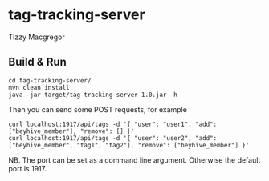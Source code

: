 # tag-tracking-server
Tizzy Macgregor

## Build & Run
```
cd tag-tracking-server/
mvn clean install
java -jar target/tag-tracking-server-1.0.jar -h
```
Then you can send some POST requests, for example
```
curl localhost:1917/api/tags -d '{ "user": "user1", "add":["beyhive_member"], "remove": [] }'
curl localhost:1917/api/tags -d '{ "user": "user2", "add":["beyhive_member", "tag1", "tag2"], "remove": ["beyhive_member"] }'
```

NB. 
The port can be set as a command line argument. Otherwise the default port is 1917.
